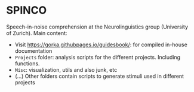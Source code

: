 # SPINCO
Speech-in-noise comprehension at the Neurolinguistics group (University of Zurich). Main content: 
- Visit https://gorka.githubpages.io/guidesbook/: for compiled in-house documentation
- `Projects` folder: analysis scripts for the different projects. Including functions.   
- `Misc`: visualization, utils and also junk, etc
-  (...) Other folders contain scripts to generate stimuli used in different projects 
